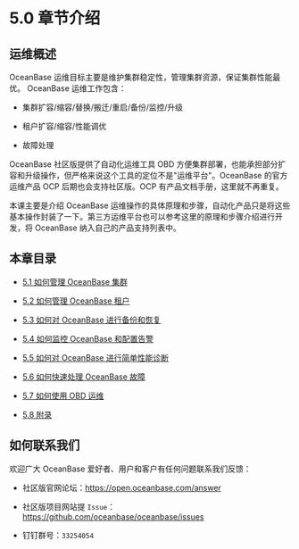 5.0 章节介绍 
=============================



运维概述 
-------------------------

OceanBase 运维目标主要是维护集群稳定性，管理集群资源，保证集群性能最优。 OceanBase 运维工作包含：

* 集群扩容/缩容/替换/搬迁/重启/备份/监控/升级

  

* 租户扩容/缩容/性能调优

  

* 故障处理

  




OceanBase 社区版提供了自动化运维工具 OBD 方便集群部署，也能承担部分扩容和升级操作，但严格来说这个工具的定位不是"运维平台"。OceanBase 的官方运维产品 OCP 后期也会支持社区版。OCP 有产品文档手册，这里就不再重复。

本课主要是介绍 OceanBase 运维操作的具体原理和步骤，自动化产品只是将这些基本操作封装了一下。第三方运维平台也可以参考这里的原理和步骤介绍进行开发，将 OceanBase 纳入自己的产品支持列表中。

本章目录 
-------------------------

* [5.1 如何管理 OceanBase 集群](/zh-CN/5.5-0-o-m-oceanbase-database/2.5-1-how-to-manage-an-oceanbase-cluster.md)

  

* [5.2 如何管理 OceanBase 租户](/zh-CN/5.5-0-o-m-oceanbase-database/3.5-2-how-to-manage-oceanbase-tenants.md)

  

* [5.3 如何对 OceanBase 进行备份和恢复](/zh-CN/5.5-0-o-m-oceanbase-database/4.5-3-how-to-back-up-and-restore-oceanbase.md)

  

* [5.4 如何监控 OceanBase 和配置告警](/zh-CN/5.5-0-o-m-oceanbase-database/5.5-4-monitor-oceanbase-and-configure-alerts.md)

  

* [5.5 如何对 OceanBase 进行简单性能诊断](/zh-CN/5.5-0-o-m-oceanbase-database/6.5-5-how-to-perform-performance-diagnosis-for-oceanbase.md)

  

* [5.6 如何快速处理 OceanBase 故障](/zh-CN/5.5-0-o-m-oceanbase-database/7.5-6-how-to-quickly-troubleshoot-oceanbase-faults.md)

  

* [5.7 如何使用 OBD 运维](/zh-CN/5.5-0-o-m-oceanbase-database/8.5-7-how-to-use-obd-based-o-m.md)

  

* [5.8 附录](/zh-CN/5.5-0-o-m-oceanbase-database/9.5-8-appendix.md)

  




如何联系我们 
---------------------------

欢迎广大 OceanBase 爱好者、用户和客户有任何问题联系我们反馈：

* 社区版官网论坛：https://open.oceanbase.com/answer

  

* 社区版项目网站提 `Issue`：https://github.com/oceanbase/oceanbase/issues

  

* 钉钉群号：`33254054`

  



